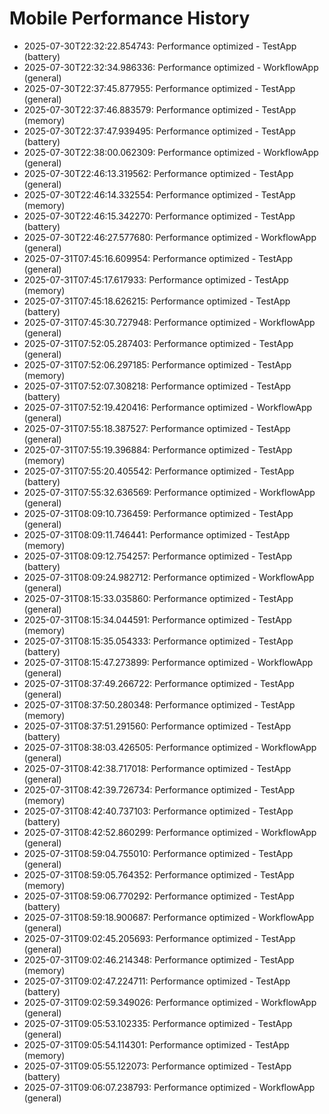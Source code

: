 # Mobile Performance History

- 2025-07-30T22:32:22.854743: Performance optimized - TestApp (battery)
- 2025-07-30T22:32:34.986336: Performance optimized - WorkflowApp (general)
- 2025-07-30T22:37:45.877955: Performance optimized - TestApp (general)
- 2025-07-30T22:37:46.883579: Performance optimized - TestApp (memory)
- 2025-07-30T22:37:47.939495: Performance optimized - TestApp (battery)
- 2025-07-30T22:38:00.062309: Performance optimized - WorkflowApp (general)
- 2025-07-30T22:46:13.319562: Performance optimized - TestApp (general)
- 2025-07-30T22:46:14.332554: Performance optimized - TestApp (memory)
- 2025-07-30T22:46:15.342270: Performance optimized - TestApp (battery)
- 2025-07-30T22:46:27.577680: Performance optimized - WorkflowApp (general)
- 2025-07-31T07:45:16.609954: Performance optimized - TestApp (general)
- 2025-07-31T07:45:17.617933: Performance optimized - TestApp (memory)
- 2025-07-31T07:45:18.626215: Performance optimized - TestApp (battery)
- 2025-07-31T07:45:30.727948: Performance optimized - WorkflowApp (general)
- 2025-07-31T07:52:05.287403: Performance optimized - TestApp (general)
- 2025-07-31T07:52:06.297185: Performance optimized - TestApp (memory)
- 2025-07-31T07:52:07.308218: Performance optimized - TestApp (battery)
- 2025-07-31T07:52:19.420416: Performance optimized - WorkflowApp (general)
- 2025-07-31T07:55:18.387527: Performance optimized - TestApp (general)
- 2025-07-31T07:55:19.396884: Performance optimized - TestApp (memory)
- 2025-07-31T07:55:20.405542: Performance optimized - TestApp (battery)
- 2025-07-31T07:55:32.636569: Performance optimized - WorkflowApp (general)
- 2025-07-31T08:09:10.736459: Performance optimized - TestApp (general)
- 2025-07-31T08:09:11.746441: Performance optimized - TestApp (memory)
- 2025-07-31T08:09:12.754257: Performance optimized - TestApp (battery)
- 2025-07-31T08:09:24.982712: Performance optimized - WorkflowApp (general)
- 2025-07-31T08:15:33.035860: Performance optimized - TestApp (general)
- 2025-07-31T08:15:34.044591: Performance optimized - TestApp (memory)
- 2025-07-31T08:15:35.054333: Performance optimized - TestApp (battery)
- 2025-07-31T08:15:47.273899: Performance optimized - WorkflowApp (general)
- 2025-07-31T08:37:49.266722: Performance optimized - TestApp (general)
- 2025-07-31T08:37:50.280348: Performance optimized - TestApp (memory)
- 2025-07-31T08:37:51.291560: Performance optimized - TestApp (battery)
- 2025-07-31T08:38:03.426505: Performance optimized - WorkflowApp (general)
- 2025-07-31T08:42:38.717018: Performance optimized - TestApp (general)
- 2025-07-31T08:42:39.726734: Performance optimized - TestApp (memory)
- 2025-07-31T08:42:40.737103: Performance optimized - TestApp (battery)
- 2025-07-31T08:42:52.860299: Performance optimized - WorkflowApp (general)
- 2025-07-31T08:59:04.755010: Performance optimized - TestApp (general)
- 2025-07-31T08:59:05.764352: Performance optimized - TestApp (memory)
- 2025-07-31T08:59:06.770292: Performance optimized - TestApp (battery)
- 2025-07-31T08:59:18.900687: Performance optimized - WorkflowApp (general)
- 2025-07-31T09:02:45.205693: Performance optimized - TestApp (general)
- 2025-07-31T09:02:46.214348: Performance optimized - TestApp (memory)
- 2025-07-31T09:02:47.224711: Performance optimized - TestApp (battery)
- 2025-07-31T09:02:59.349026: Performance optimized - WorkflowApp (general)
- 2025-07-31T09:05:53.102335: Performance optimized - TestApp (general)
- 2025-07-31T09:05:54.114301: Performance optimized - TestApp (memory)
- 2025-07-31T09:05:55.122073: Performance optimized - TestApp (battery)
- 2025-07-31T09:06:07.238793: Performance optimized - WorkflowApp (general)
